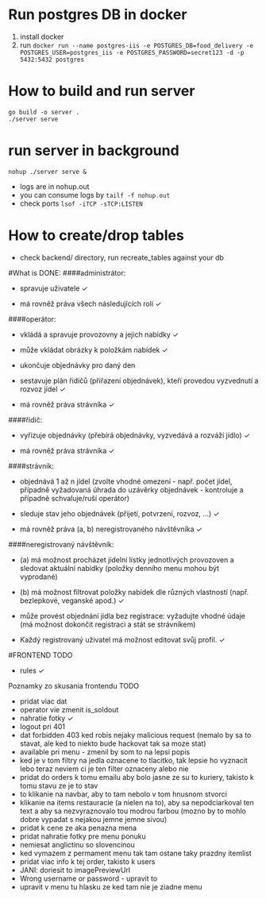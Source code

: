 # Run postgres DB in docker
1. install docker
2. run `docker run --name postgres-iis -e POSTGRES_DB=food_delivery -e POSTGRES_USER=postgres_iis -e POSTGRES_PASSWORD=secret123 -d -p 5432:5432 postgres`

# How to build and run server
```
go build -o server .
./server serve
```

# run server in background
`nohup ./server serve &`
- logs are in nohup.out
- you can consume logs by `tailf -f nohup.out`
- check ports `lsof -iTCP -sTCP:LISTEN`

# How to create/drop tables
- check backend/ directory, run recreate_tables against your db 

#What is DONE:
####administrátor:

- spravuje uživatele ✓

- má rovněž práva všech následujících rolí ✓

####operátor:

- vkládá a spravuje provozovny a jejich nabídky ✓ 

- může vkládat obrázky k položkám nabídek ✓

- ukončuje objednávky pro daný den 

- sestavuje plán řidičů (přiřazení objednávek), kteří provedou vyzvednutí a rozvoz jídel ✓  

- má rovněž práva strávníka ✓

####řidič:

- vyřizuje objednávky (přebírá objednávky, vyzvedává a rozváží jídlo) ✓

- má rovněž práva strávníka ✓

####strávník:

- objednává 1 až n jídel (zvolte vhodné omezení - např. počet jídel, případně vyžadovaná úhrada do uzávěrky objednávek - kontroluje a případně schvaluje/ruší operátor)

- sleduje stav jeho objednávek (přijetí, potvrzení, rozvoz, ...) ✓

- má rovněž práva (a, b) neregistrovaného návštěvníka ✓

####neregistrovaný návštěvník:

- (a) má možnost procházet jídelní lístky jednotlivých provozoven a sledovat aktuální nabídky (položky denního menu mohou být vyprodané)  

- (b) má možnost filtrovat položky nabídek dle různých vlastností (např. bezlepkové, veganské apod.) ✓

- může provést objednání jídla bez registrace: vyžadujte vhodné údaje (má možnost dokončit registraci a stát se strávníkem) 

- Každý registrovaný uživatel má možnost editovat svůj profil. ✓  
 
#FRONTEND TODO
- rules ✓

Poznamky zo skusania frontendu
TODO
- pridat viac dat 
- operator vie zmenit is_soldout
- nahratie fotky ✓
- logout pri 401
- dat forbidden 403 ked robis nejaky malicious request (nemalo by sa to stavat, ale ked to niekto bude hackovat tak sa moze stat)
- available pri menu - zmenil by som to na lepsi popis   
- ked je v tom filtry na jedla oznacene to tlacitko, tak lepsie ho vyznacit lebo teraz neviem ci je ten filter oznaceny alebo nie
- pridat do orders k tomu emailu aby bolo jasne ze su to kuriery, takisto k tomu stavu ze je to stav
- to klikanie na navbar, aby to tam nebolo v tom hnusnom stvorci
- klikanie na items restauracie (a nielen na to), aby sa nepodciarkoval ten text a aby sa nezvyraznovalo tou modrou farbou (mozno by to mohlo dobre vypadat s nejakou jemne jemne sivou)
- pridat k cene ze aka penazna mena
- pridat nahratie fotky pre menu ponuku
- nemiesat anglictinu so slovencinou
- ked vymazem z permament menu tak tam ostane taky prazdny itemlist
- pridat viac info k tej order, takisto k users
- JANI: doriesit to imagePreviewUrl
- Wrong username or password - upravit to
- upravit v menu tu hlasku ze ked tam nie je ziadne menu
